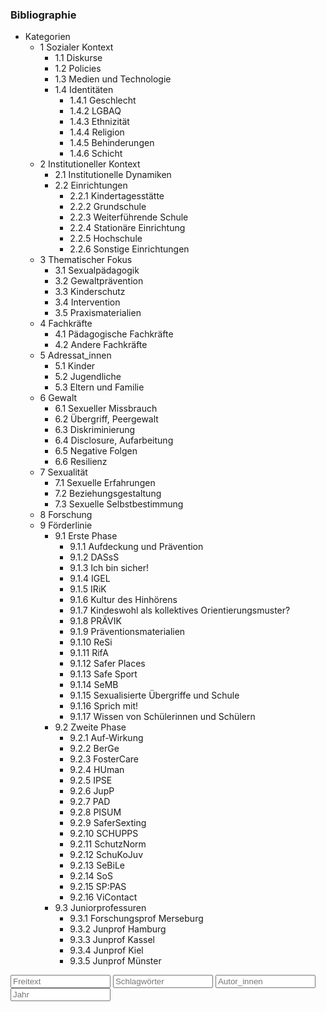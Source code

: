 ### Bibliographie

<!--<span class="dropdownx"><button class="btn btn-default dropdown-toggle" type="button" data-toggle="dropdown">Kategorien <span class="caret"></span></button> <ul class="dropdown-menu" id="droppit"> </span>-->
<div class="btn-group">
<nav class="btn btn-default dropdown-toggle">
<ul class="cathy">
<li class="cathy"><a class="cathy" onclick="">Kategorien</a>
<ul class="cathy">
<li class="cathy">
<a class="cathy" onclick="showCat('1 Sozialer Kontext')">1 Sozialer Kontext</a>
<ul class="cathy">
<li class="cathy"><a class="cathy final" onclick="showCat('1.1 Diskurse')">1.1 Diskurse</a></li>
<li class="cathy"><a class="cathy final" onclick="showCat('1.2 Policies')">1.2 Policies</a></li>
<li class="cathy"><a class="cathy final" onclick="showCat('1.3 Medien und Technologie')">1.3 Medien und Technologie</a></li>
<li class="cathy"><a class="cathy" onclick="showCat('1.4 Identitäten')">1.4 Identitäten</a>
<ul class="cathy">
<li class="cathy"><a class="cathy final" onclick="showCat('1.4.1 Geschlecht')">1.4.1 Geschlecht</a></li>
<li class="cathy"><a class="cathy final" onclick="showCat('1.4.2 LGBAQ')">1.4.2 LGBAQ</a></li>
<li class="cathy"><a class="cathy final" onclick="showCat('1.4.3 Ethnizität')">1.4.3 Ethnizität</a></li>
<li class="cathy"><a class="cathy final" onclick="showCat('1.4.4 Religion')">1.4.4 Religion</a></li>
<li class="cathy"><a class="cathy final" onclick="showCat('1.4.5 Behinderungen')">1.4.5 Behinderungen</a></li>
<li class="cathy"><a class="cathy final" onclick="showCat('1.4.6 Schicht')">1.4.6 Schicht</a></li>
</ul>
</li>
</ul>
</li>
<li class="cathy">
<a class="cathy" onclick="showCat('2 Institutioneller Kontext')">2 Institutioneller Kontext</a>
<ul class="cathy">
<li class="cathy"><a class="cathy final" onclick="showCat('2.1 Institutionelle Dynamiken')">2.1 Institutionelle Dynamiken</a></li>
<li class="cathy"><a class="cathy" onclick="showCat('2.2 Einrichtungen')">2.2 Einrichtungen</a>
<ul class="cathy">
<li class="cathy"><a class="cathy final" onclick="showCat('2.2.1 Kindertagesstätte')">2.2.1 Kindertagesstätte</a></li>
<li class="cathy"><a class="cathy final" onclick="showCat('2.2.2 Grundschule')">2.2.2 Grundschule</a></li>
<li class="cathy"><a class="cathy" onclick="showCat('2.2.3 Weiterführende Schule')">2.2.3 Weiterführende Schule</a></li>                    
<li class="cathy"><a class="cathy final" onclick="showCat('2.2.4 Stationäre Einrichtung')">2.2.4 Stationäre Einrichtung</a></li>
<li class="cathy"><a class="cathy final" onclick="showCat('2.2.5 Hochschule')">2.2.5 Hochschule</a></li>
<li class="cathy"><a class="cathy final" onclick="showCat('2.2.6 Sonstige Einrichtungen')">2.2.6 Sonstige Einrichtungen</a></li>
</ul>
</li>
</ul>
</li>
<li class="cathy"><a class="cathy" onclick="showCat('3 Thematischer Fokus')">3 Thematischer Fokus</a>
<ul class="cathy">
<li class="cathy"><a class="cathy" onclick="showCat('3.1 Sexualpädagogik')">3.1 Sexualpädagogik</a></li>
<li class="cathy"><a class="cathy" onclick="showCat('3.2 Gewaltprävention')">3.2 Gewaltprävention</a></li>
<li class="cathy"><a class="cathy" onclick="showCat('3.3 Kinderschutz')">3.3 Kinderschutz</a></li>
<li class="cathy"><a class="cathy" onclick="showCat('3.4 Intervention')">3.4 Intervention</a></li>    
<li class="cathy"><a class="cathy" onclick="showCat('3.5 Praxismaterialien')">3.5 Praxismaterialien</a></li>    
</ul>
</li>
<li class="cathy"><a class="cathy" onclick="showCat('4 Fachkräfte')">4 Fachkräfte</a>
<ul class="cathy">
<li class="cathy"><a class="cathy final" onclick="showCat('4.1 Pädagogische Fachkräfte')">4.1 Pädagogische Fachkräfte</a></li>
<li class="cathy"><a class="cathy final" onclick="showCat('4.2 Andere Fachkräfte')">4.2 Andere Fachkräfte</a></li>
</ul>
</li>
<li class="cathy">
<a class="cathy" onclick="showCat('5 Adressat_innen')">5 Adressat_innen</a>
<ul class="cathy">
<li class="cathy"><a class="cathy final" onclick="showCat('5.1 Kinder')">5.1 Kinder</a></li>
<li class="cathy"><a class="cathy final" onclick="showCat('5.2 Jugendliche')">5.2 Jugendliche</a></li>
<li class="cathy"><a class="cathy final" onclick="showCat('5.3 Eltern und Familie')">5.3 Eltern und Familie</a></li>
</ul>
</li>
<li class="cathy"><a class="cathy" onclick="showCat('6 Gewalt')">6 Gewalt</a>
<ul class="cathy">
<li class="cathy"><a class="cathy final" onclick="showCat('6.1 Sexueller Missbrauch')">6.1 Sexueller Missbrauch</a></li>
<li class="cathy"><a class="cathy final" onclick="showCat('6.2 Übergriff, Peergewalt')">6.2 Übergriff, Peergewalt</a></li>
<li class="cathy"><a class="cathy final" onclick="showCat('6.3 Diskriminierung')">6.3 Diskriminierung</a></li>
<li class="cathy"><a class="cathy final" onclick="showCat('6.4 Disclosure, Aufarbeitung')">6.4 Disclosure, Aufarbeitung</a></li>
<li class="cathy"><a class="cathy final" onclick="showCat('6.5 Negative Folgen')">6.5 Negative Folgen</a></li>
<li class="cathy"><a class="cathy final" onclick="showCat('6.6 Resilienz')">6.6 Resilienz</a></li>
</ul>
</li>
<li class="cathy"><a class="cathy" onclick="showCat('7 Sexualität')">7 Sexualität</a>
<ul class="cathy">
<li class="cathy"><a class="cathy final" onclick="showCat('7.1 Sexuelle Erfahrungen')">7.1 Sexuelle Erfahrungen</a></li>
<li class="cathy"><a class="cathy final" onclick="showCat('7.2 Beziehungsgestaltung')">7.2 Beziehungsgestaltung</a></li>
<li class="cathy"><a class="cathy final" onclick="showCat('7.3 Sexuelle Selbstbestimmung')">7.3 Sexuelle Selbstbestimmung</a></li>
</ul>
</li>
<li class="cathy">
<a class="cathy final" onclick="showCat('8 Forschung')">8 Forschung</a></li>
</li>
</li>
<li class="cathy">
<a class="cathy" onclick="showCat('9 Förderlinie')">9 Förderlinie</a>
<ul class="cathy">
<li class="cathy"><a class="cathy" onclick="showCat('9.1 Erste Phase')">9.1 Erste Phase</a>
<ul class="cathy">
<li class="cathy"><a class="cathy final" onclick="showCat('9.1.1 Aufdeckung und Prävention')">9.1.1 Aufdeckung und Prävention</a></li>
<li class="cathy"><a class="cathy final" onclick="showCat('9.1.2 DASsS')">9.1.2 DASsS</a></li>
<li class="cathy"><a class="cathy final" onclick="showCat('9.1.3 Ich bin sicher!')">9.1.3 Ich bin sicher!</a></li>
<li class="cathy"><a class="cathy final" onclick="showCat('9.1.4 IGEL')">9.1.4 IGEL</a></li>
<li class="cathy"><a class="cathy final" onclick="showCat('9.1.5 IRiK')">9.1.5 IRiK</a></li>
<li class="cathy"><a class="cathy final" onclick="showCat('9.1.6 Kultur des Hinhörens')">9.1.6 Kultur des Hinhörens</a></li>
<li class="cathy"><a class="cathy final" onclick="showCat('9.1.7 Kindeswohl als kollektives Orientierungsmuster?')">9.1.7 Kindeswohl als kollektives Orientierungsmuster?</a></li>
<li class="cathy"><a class="cathy final" onclick="showCat('9.1.8 PRÄVIK')">9.1.8 PRÄVIK</a></li>
<li class="cathy"><a class="cathy final" onclick="showCat('9.1.9 Präventionsmaterialien')">9.1.9 Präventionsmaterialien</a></li>
<li class="cathy"><a class="cathy final" onclick="showCat('9.1.10 ReSi')">9.1.10 ReSi</a></li>
<li class="cathy"><a class="cathy final" onclick="showCat('9.1.11 RifA')">9.1.11 RifA</a></li>
<li class="cathy"><a class="cathy final" onclick="showCat('9.1.12 Safer Places')">9.1.12 Safer Places</a></li>
<li class="cathy"><a class="cathy final" onclick="showCat('9.1.13 Safe Sport')">9.1.13 Safe Sport</a></li>
<li class="cathy"><a class="cathy final" onclick="showCat('9.1.14 SeMB')">9.1.14 SeMB</a></li>
<li class="cathy"><a class="cathy final" onclick="showCat('9.1.15 Sexualisierte Übergriffe und Schule')">9.1.15 Sexualisierte Übergriffe und Schule</a></li>
<li class="cathy"><a class="cathy final" onclick="showCat('9.1.16 Sprich mit!')">9.1.16 Sprich mit!</a></li>
<li class="cathy"><a class="cathy final" onclick="showCat('9.1.17 Wissen von Schülerinnen und Schülern')">9.1.17 Wissen von Schülerinnen und Schülern</a></li>
</ul>
<li class="cathy"><a class="cathy" onclick="showCat('9.2 Zweite Phase')">9.2 Zweite Phase</a>
<ul class="cathy">
<li class="cathy"><a class="cathy final" onclick="showCat('9.2.1 Auf-Wirkung')">9.2.1 Auf-Wirkung</a></li>
<li class="cathy"><a class="cathy final" onclick="showCat('9.2.2 BerGE')">9.2.2 BerGe</a></li>
<li class="cathy"><a class="cathy final" onclick="showCat('9.2.3 FosterCare')">9.2.3 FosterCare</a></li>
<li class="cathy"><a class="cathy final" onclick="showCat('9.2.4 HUman')">9.2.4 HUman</a></li>
<li class="cathy"><a class="cathy final" onclick="showCat('9.2.5 IPSE')">9.2.5 IPSE</a></li>
<li class="cathy"><a class="cathy final" onclick="showCat('9.2.6 JupP')">9.2.6 JupP</a></li>
<li class="cathy"><a class="cathy final" onclick="showCat('9.2.7 PAD')">9.2.7 PAD</a></li>
<li class="cathy"><a class="cathy final" onclick="showCat('9.2.8 PISUM')">9.2.8 PISUM</a></li>
<li class="cathy"><a class="cathy final" onclick="showCat('9.2.9 SaferSexting')">9.2.9 SaferSexting</a></li>
<li class="cathy"><a class="cathy final" onclick="showCat('9.2.10 SCHUPPS')">9.2.10 SCHUPPS</a></li>
<li class="cathy"><a class="cathy final" onclick="showCat('9.2.11 SchutzNorm')">9.2.11 SchutzNorm</a></li>
<li class="cathy"><a class="cathy final" onclick="showCat('9.2.12 SchuKoJuv')">9.2.12 SchuKoJuv</a></li>
<li class="cathy"><a class="cathy final" onclick="showCat('9.2.13 SeBiLe')">9.2.13 SeBiLe</a></li>
<li class="cathy"><a class="cathy final" onclick="showCat('9.2.14 SoS')">9.2.14 SoS</a></li>
<li class="cathy"><a class="cathy final" onclick="showCat('9.2.15 SP:PAS')">9.2.15 SP:PAS</a></li>
<li class="cathy"><a class="cathy final" onclick="showCat('9.2.16 ViContact')">9.2.16 ViContact</a></li>
</ul>
<li class="cathy"><a class="cathy" onclick="showCat('9.3 Juniorprofessuren')">9.3 Juniorprofessuren</a>
<ul class="cathy">
<li class="cathy"><a class="cathy final" onclick="showCat('9.3.1 Forschungsprof Merseburg')">9.3.1 Forschungsprof Merseburg</a></li>
<li class="cathy"><a class="cathy final" onclick="showCat('9.3.2 Junprof Hamburg')">9.3.2 Junprof Hamburg</a></li>
<li class="cathy"><a class="cathy final" onclick="showCat('9.3.3 Junprof Kassel')">9.3.3 Junprof Kassel</a></li>
<li class="cathy"><a class="cathy final" onclick="showCat('9.3.4 Junprof Kiel')">9.3.4 Junprof Kiel</a></li>
<li class="cathy"><a class="cathy final" onclick="showCat('9.3.5 Junprof Münster')">9.3.5 Junprof Münster</a></li>
</ul>
</li>
</li>      
</ul>
</nav>
<input type="text" class="form-control textfield" style="width:160px;display:inline" onkeyup="filter('freetext');" id="freetext" placeholder="Freitext" />
<input type="text" class="form-control textfield" style="width:160px;display:inline" id="keyword" placeholder="Schlagwörter" />
<input type="text" class="form-control textfield" style="width:160px;display:inline" onkeyup="filter('author');" id="author" placeholder="Autor_innen" />
<input type="text" class="form-control textfield" style="width:160px;display:inline" onkeyup="filter('year');" id="year" placeholder="Jahr" /></div>

<div id="bibliography"></div>
